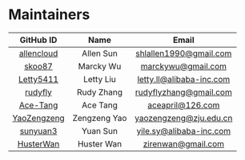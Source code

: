 # Maintainers

|GitHub ID| Name | Email|
|:---:| :----:| :---:|
|[allencloud](https://github.com/allencloud)|Allen Sun|shlallen1990@gmail.com|
|[skoo87](https://github.com/skoo87)|Marcky Wu|marckywu@gmail.com|
|[Letty5411](https://github.com/Letty5411)|Letty Liu|letty.ll@alibaba-inc.com|
|[rudyfly](https://github.com/rudyfly)|Rudy Zhang|rudyflyzhang@gmail.com| 
|[Ace-Tang](https://github.com/Ace-Tang)|Ace Tang|aceapril@126.com|
|[YaoZengzeng](https://github.com/YaoZengzeng)|Zengzeng Yao|yaozengzeng@zju.edu.cn|
|[sunyuan3](https://github.com/sunyuan3)|Yuan Sun|yile.sy@alibaba-inc.com |
|[HusterWan](https://github.com/HusterWan)|Huster Wan|zirenwan@gmail.com|
